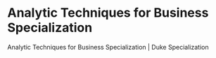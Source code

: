 # Analytic Techniques for Business Specialization
Analytic Techniques for Business Specialization | Duke Specialization

